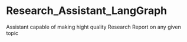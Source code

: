 # Research_Assistant_LangGraph
Assistant capable of making hight quality Research Report on any given topic
